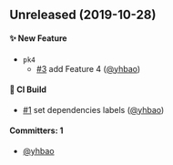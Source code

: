 ## Unreleased (2019-10-28)

#### :sparkles: New Feature

- `pk4`
  - [#3](https://github.com/yhbao/lerna-test/pull/3) add Feature 4 ([@yhbao](https://github.com/yhbao))

#### :green_heart: CI Build

- [#1](https://github.com/yhbao/lerna-test/pull/1) set dependencies labels ([@yhbao](https://github.com/yhbao))

#### Committers: 1

- [@yhbao](https://github.com/yhbao)
